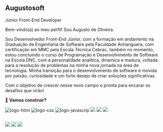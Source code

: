 ##  Augustosoft
Júnior Front-End Developer

Bem-vindo(a) ao meu perfil! Sou Augusto de Oliveira.

Sou Desenvolvedor Front-End Júnior, com a formação em andamento na Graduação de Engenharia de Software pela Faculdade Anhanguera, com certificação em MMC pela Escola Técnica Cebrac, também no momento, estou concluindo o curso de Programação e Desenvolvimento de Software na Escola DNC. com a personalidade analítica, dinamica e madura, voltada para a resolução de problemas na minha nova jornada na área de tecnologia. Minha transição para o desenvolvimento de software é movida por paixão, curiosidade e um forte desejo de criar soluções significativas.

Com o objetivo de crescer nesse novo campo e pronta para encarar os desafios que virão!

🚀 **Vamos construir?**<br>

<img src="https://img.shields.io/badge/HTML-239120?style=for-the-badge&logo=html5&logoColor=white" alt="logo-html">
<img src ="https://img.shields.io/badge/CSS-239120?&style=for-the-badge&logo=css3&logoColor=white" alt="logo-css">
<img src="https://img.shields.io/badge/JavaScript-F7DF1E?style=for-the-badge&logo=javascript&logoColor=black" alt="logo-javascrip">
<img src=	"https://img.shields.io/badge/React-20232A?style=for-the-badge&logo=react&logoColor=61DAFB">
<img src="https://img.shields.io/badge/Node.js-43853D?style=for-the-badge&logo=node.js&logoColor=white">
<img src="https://img.shields.io/badge/GitHub-100000?style=for-the-badge&logo=github&logoColor=white">

<br>

##

<div> 
  <a href="https://www.linkedin.com/in/augusto-de-oliveira-581410375" target="_blank"><img src="https://img.shields.io/badge/-LinkedIn-%230077B5?style=for-the-badge&logo=linkedin&logoColor=white" target="_blank"></a> 
  <a href = "mailto:esoft.augustooliveira@gmail.com"><img src="https://img.shields.io/badge/-Gmail-%23333?style=for-the-badge&logo=gmail&logoColor=white" target="_blank"></a>
  <a href="https://instagram.com/augustooliveira.df" target="_blank"><img src="https://img.shields.io/badge/-Instagram-%23E4405F?style=for-the-badge&logo=instagram&logoColor=white" target="_blank"></a> 
  
</div>






